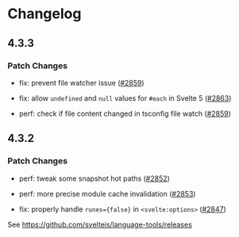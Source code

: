 # Changelog

## 4.3.3

### Patch Changes

-   fix: prevent file watcher issue ([#2859](https://github.com/sveltejs/language-tools/pull/2859))

-   fix: allow `undefined` and `null` values for `#each` in Svelte 5 ([#2863](https://github.com/sveltejs/language-tools/pull/2863))

-   perf: check if file content changed in tsconfig file watch ([#2859](https://github.com/sveltejs/language-tools/pull/2859))

## 4.3.2

### Patch Changes

-   perf: tweak some snapshot hot paths ([#2852](https://github.com/sveltejs/language-tools/pull/2852))

-   perf: more precise module cache invalidation ([#2853](https://github.com/sveltejs/language-tools/pull/2853))

-   fix: properly handle `runes={false}` in `<svelte:options>` ([#2847](https://github.com/sveltejs/language-tools/pull/2847))

See https://github.com/sveltejs/language-tools/releases
